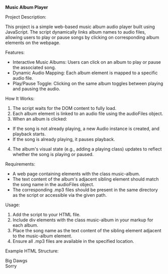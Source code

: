 **Music Album Player**

Project Description:

This project is a simple web-based music album audio player built using JavaScript. The script dynamically links album names to audio files, allowing users to play or pause songs by clicking on corresponding album elements on the webpage.

Features:

* Interactive Music Albums: Users can click on an album to play or pause the associated song.
* Dynamic Audio Mapping: Each album element is mapped to a specific audio file.
* Play/Pause Toggle: Clicking on the same album toggles between playing and pausing the audio.

How It Works:

1. The script waits for the DOM content to fully load.
2. Each album element is linked to an audio file using the audioFiles object.
3. When an album is clicked:
  * If the song is not already playing, a new Audio instance is created, and playback starts.
  * If the song is already playing, it pauses playback.
4. The album's visual state (e.g., adding a playing class) updates to reflect whether the song is playing or paused.
  
Requirements:

* A web page containing elements with the class music-album.
* The text content of the album's adjacent sibling element should match the song name in the audioFiles object.
* The corresponding .mp3 files should be present in the same directory as the script or accessible via the given path.

Usage:

1. Add the script to your HTML file.
2. Include div elements with the class music-album in your markup for each album.
3. Place the song name as the text content of the sibling element adjacent to the music-album element.
4. Ensure all .mp3 files are available in the specified location.

Example HTML Structure:

<div class="music-album"></div>
<div>Big Dawgs</div>

<div class="music-album"></div>
<div>Sorry</div>
